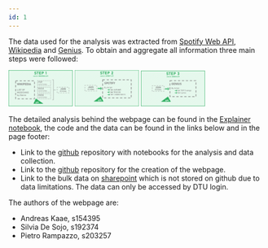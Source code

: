 ```yaml
---
id: 1
---
```


The data used for the analysis was extracted from [Spotify Web API](https://developer.spotify.com/documentation/web-api/quick-start/), [Wikipedia](https://en.wikipedia.org/wiki/Lists_of_musicians) and [Genius](https://genius.com/). To obtain and aggregate all information three main steps were followed:

<img src="../images/ab_s1.png" width="25%">

<img src="../images/ab_s2.png" width="25%">

<img src="../images/ab_s3.png" width="25%">

The detailed analysis behind the webpage can be found in the [Explainer notebook](https://andreas-kaae.github.io/socialgraphs2020_artists_collaborations_network/main_TheExplainerNotebook), the code and the data can be found in the links below and in the page footer:

- Link to the [github](https://github.com/andreas-kaae/socialgraphs2020_artists_collaborations_network) repository with notebooks for the analysis and data collection.
- Link to the [github](https://github.com/peterampazzo/dtu-02805-website/) repository for the creation of the webpage.
- Link to the bulk data on [sharepoint](https://dtudk.sharepoint.com/:f:/r/sites/SocialGraphs/Shared%20Documents/project-data?csf=1&web=1&e=GCJcyZ) which is not stored on github due to data limitations. The data can only be accessed by DTU login.

The authors of the webpage are:

- Andreas Kaae, s154395
- Silvia De Sojo, s192374
- Pietro Rampazzo, s203257
